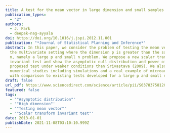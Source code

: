 ```yaml
---
title: A test for the mean vector in large dimension and small samples
publication_types:
  - "2"
authors:
  - J. Park
  - deepak-nag-ayyala
doi: https://doi.org/10.1016/j.jspi.2012.11.001
publication: "*Journal of Statistical Planning and Inference*"
abstract: In this paper, we consider the problem of testing the mean vector in
  the multivariate setting where the dimension p is greater than the sample size
  n, namely a large p and small n problem. We propose a new scalar transform
  invariant test and show the asymptotic null distribution and power of the
  proposed test under weaker conditions than Srivastava (2009). We also present
  numerical studies including simulations and a real example of microarray data
  with comparison to existing tests developed for a large p and small n problem.
draft: false
url_pdf: https://www.sciencedirect.com/science/article/pii/S0378375812003424
featured: false
tags:
  - '"Asymptotic distribution"'
  - '"High dimension"'
  - '"Testing mean vector"'
  - '"Scalar transform invariant test"'
date: 2013-01-01
publishDate: 2021-11-08T03:10:10.999Z
---
```

